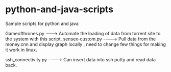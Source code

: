 # python-and-java-scripts
Sample scripts for python and java

Gameofthrones.py ---> Automate the loading of data from torrent site to the system with this script.
sensex-custom.py ----> Pull data from the money.cnn and display graph locally , need to change few things for making it work in
                       linux.
                       
ssh_connectivity.py ----> Can insert data into ssh putty and read data back.
